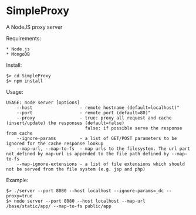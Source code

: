 SimpleProxy
===========

A NodeJS proxy server 

Requirements:

	* Node.js
	* MongoDB

Install:

	$> cd SimpleProxy
	$> npm install

Usage:

	USAGE: node server [options]
		--host					- remote hostname (default=localhost)"
		--port					- remote port (default=80)"
		--proxy					- true: proxy all request and cache (insert/update) the responses (default=false)
								  false: if possible serve the response from cache
		--ignore-params			- a list of GET/POST parameters to be ignored for the cache response lookup
		--map-url, --map-to-fs	- map urls to the filesystem. The url part not defined by map-url is appended to the file path defined by --map-to-fs
		--map-ignore-extensions	- a list of file extensions which should not be served from the file system (e.g. jsp and php)

Example:

	$> ./server --port 8080 --host localhost --ignore-params=_dc --proxy=true
	$> node server --port 8080 --host localhost --map-url /base/static/app/ --map-to-fs public/app

